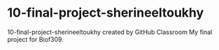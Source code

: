 # 10-final-project-sherineeltoukhy
10-final-project-sherineeltoukhy created by GitHub Classroom
My final project for Biof309.

